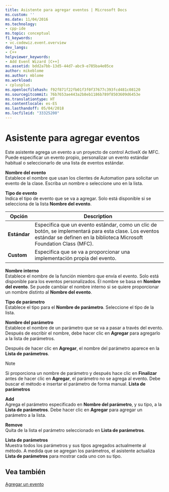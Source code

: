 ```yaml
---
title: Asistente para agregar eventos | Microsoft Docs
ms.custom: ''
ms.date: 11/04/2016
ms.technology:
- cpp-ide
ms.topic: conceptual
f1_keywords:
- vc.codewiz.event.overview
dev_langs:
- C++
helpviewer_keywords:
- Add Event Wizard [C++]
ms.assetid: bdd2a7bb-13d5-44d7-abc9-e785ba4e05ce
author: mikeblome
ms.author: mblome
ms.workload:
- cplusplus
ms.openlocfilehash: f92f871f22fb01f3f0f37677c393fcd481c08120
ms.sourcegitcommit: 76b7653ae443a2b8eb1186b789f8503609d6453e
ms.translationtype: HT
ms.contentlocale: es-ES
ms.lasthandoff: 05/04/2018
ms.locfileid: "33325200"
---
```

# <a name="add-event-wizard"></a>Asistente para agregar eventos
Este asistente agrega un evento a un proyecto de control ActiveX de MFC. Puede especificar un evento propio, personalizar un evento estándar habitual o seleccionarlo de una lista de eventos estándar.  
  
 **Nombre del evento**  
 Establece el nombre que usan los clientes de Automation para solicitar un evento de la clase. Escriba un nombre o seleccione uno en la lista.  
  
 **Tipo de evento**  
 Indica el tipo de evento que se va a agregar. Solo está disponible si se selecciona de la lista **Nombre del evento**.  
  
|Opción|Description|  
|------------|-----------------|  
|**Estándar**|Especifica que un evento estándar, como un clic de botón, se implementará para esta clase. Los eventos estándar se definen en la biblioteca Microsoft Foundation Class (MFC).|  
|**Custom**|Especifica que se va a proporcionar una implementación propia del evento.|  
  
 **Nombre interno**  
 Establece el nombre de la función miembro que envía el evento. Solo está disponible para los eventos personalizados. El nombre se basa en **Nombre del evento**. Se puede cambiar el nombre interno si se quiere proporcionar un nombre distinto al **Nombre del evento**.  
  
 **Tipo de parámetro**  
 Establece el tipo para el **Nombre de parámetro**. Seleccione el tipo de la lista.  
  
 **Nombre del parámetro**  
 Establece el nombre de un parámetro que se va a pasar a través del evento. Después de escribir el nombre, debe hacer clic en **Agregar** para agregarlo a la lista de parámetros.  
  
 Después de hacer clic en **Agregar**, el nombre del parámetro aparece en la **Lista de parámetros**.  
  
> [!NOTE]
>  Si proporciona un nombre de parámetro y después hace clic en **Finalizar** antes de hacer clic en **Agregar**, el parámetro no se agrega al evento. Debe buscar el método e insertar el parámetro de forma manual. **Lista de parámetros**  
  
 **Add**  
 Agrega el parámetro especificado en **Nombre del parámetro**, y su tipo, a la **Lista de parámetros**. Debe hacer clic en **Agregar** para agregar un parámetro a la lista.  
  
 **Remove**  
 Quita de la lista el parámetro seleccionado en **Lista de parámetros**.  
  
 **Lista de parámetros**  
 Muestra todos los parámetros y sus tipos agregados actualmente al método. A medida que se agregan los parámetros, el asistente actualiza **Lista de parámetros** para mostrar cada uno con su tipo.  
  
## <a name="see-also"></a>Vea también  
 [Agregar un evento](../ide/adding-an-event-visual-cpp.md)